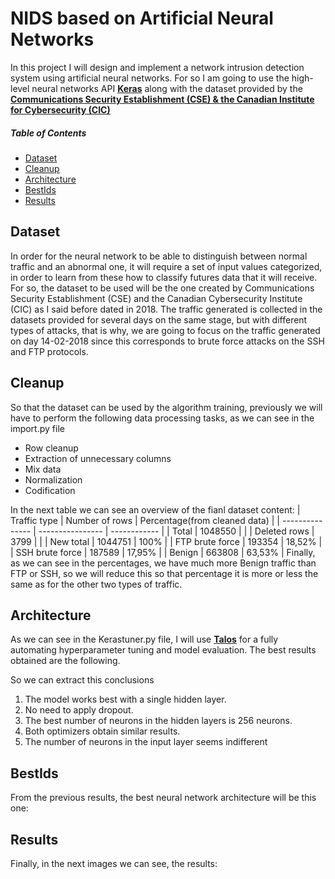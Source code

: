 # NIDS based on Artificial Neural Networks

In this project I will design and implement a network intrusion detection system using artificial neural networks. For so I am going to use the high-level neural networks API <a href="https://keras.io/" target="_blank">**Keras**</a> along with the dataset provided by the <a href="https://www.unb.ca/cic/datasets/ids-2018.html" target="_blank">**Communications Security Establishment (CSE) & the Canadian Institute for Cybersecurity (CIC)**</a> 

##### Table of Contents  
- [Dataset](#Dataset)
- [Cleanup](#Cleanup)
- [Architecture](#Architecture)
- [BestIds](#Installation)
- [Results](#Results)


## Dataset
In order for the neural network to be able to distinguish between normal traffic and an abnormal one, it will require a set of input values categorized, in order to learn from these how to classify futures data that it will receive.
For so, the dataset to be used will be the one created by Communications Security Establishment (CSE) and the Canadian Cybersecurity Institute (CIC) as I said before dated in 2018. The traffic generated is collected in the datasets provided
for several days on the same stage, but with different types of attacks, that is why, we are going to focus on the traffic generated on day 14-02-2018 since this corresponds to brute force attacks on the SSH and FTP protocols.


## Cleanup
So that the dataset can be used by the algorithm training, previously we will have to perform the following data processing tasks, as we can see in the import.py file
- Row cleanup
- Extraction of unnecessary columns
- Mix data
- Normalization
- Codification

In the next table we can see an overview of the fianl dataset content:
| Traffic type    | Number of rows   | Percentage(from cleaned data) | 
| --------------- | ---------------- | ------------ |
| Total           | 1048550          |              | 
| Deleted rows    | 3799             |              |
| New total       | 1044751          |   100%       |
| FTP brute force | 193354           |   18,52%     |
| SSH brute force | 187589           |   17,95%     |
| Benign          | 663808           |   63,53%     |
Finally, as we can see in the percentages, we have much more Benign traffic than FTP or SSH, so we will reduce this so that percentage it is more or less the same as for the other two types of traffic.

## Architecture
As we can see in the Kerastuner.py file, I will use <a href="https://github.com/autonomio/talos" target="_blank">**Talos**</a> for a fully automating hyperparameter tuning and model evaluation. The best results obtained are the following.

So we can extract this conclusions
1. The model works best with a single hidden layer.
2. No need to apply dropout.
3. The best number of neurons in the hidden layers is 256
neurons.
4. Both optimizers obtain similar results.
5. The number of neurons in the input layer seems indifferent

## BestIds
From the previous results, the best neural network architecture will be this one:


## Results
Finally, in the next images we can see, the results:
